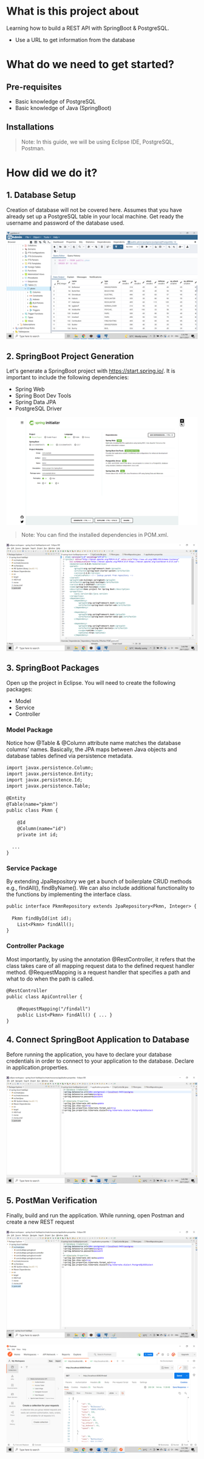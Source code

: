 # What is this project about

Learning how to build a REST API with SpringBoot & PostgreSQL.
- Use a URL to get information from the database

# What do we need to get started?
## Pre-requisites 
- Basic knowledge of PostgreSQL
- Basic knowledge of Java (SpringBoot)

## Installations
> Note: In this guide, we will be using Eclipse IDE, PostgreSQL, Postman.

# How did we do it?
## 1. Database Setup
Creation of database will not be covered here. Assumes that you have already set up a PostgreSQL table in your local machine. Get ready the username and password of the database used.


![alt text](https://github.com/gerlau/SpringBootAPI/blob/main/images/p01.png?raw=true)

## 2. SpringBoot Project Generation
Let's generate a SpringBoot project with https://start.spring.io/. It is important to include the following dependencies:
- Spring Web
- Spring Boot Dev Tools
- Spring Data JPA
- PostgreSQL Driver 

![alt text](https://github.com/gerlau/SpringBootAPI/blob/main/images/p02.png?raw=true)

> Note: You can find the installed dependencies in POM.xml.

![alt text](https://github.com/gerlau/SpringBootAPI/blob/main/images/p03.png?raw=true)

## 3. SpringBoot Packages
Open up the project in Eclipse. You will need to create the following packages:
- Model
- Service
- Controller

### Model Package
Notice how @Table & @Column attribute name matches the database columns’ names. Basically, the JPA maps between Java objects and database tables defined via persistence metadata.
```
import javax.persistence.Column;
import javax.persistence.Entity;
import javax.persistence.Id;
import javax.persistence.Table;

@Entity
@Table(name="pkmn")
public class Pkmn {
	
	@Id
	@Column(name="id")
	private int id;
  
  ...
}
```

### Service Package
By extending JpaRepository we get a bunch of boilerplate CRUD methods e.g., findAll(), findByName().  We can also include additional functionality to the functions by implementing the interface class.
```
public interface PkmnRepository extends JpaRepository<Pkmn, Integer> {
  
  Pkmn findById(int id);
	List<Pkmn> findAll();
}
```

### Controller Package
Most importantly, by using the annotation @RestController, it refers that the class takes care of all mapping request data to the defined request handler method. @RequestMapping is a request handler that specifies a path and what to do when the path is called.
```
@RestController
public class ApiController {
	
	@RequestMapping("/findall")
	public List<Pkmn> findAll() { ... }
}
```

## 4. Connect SpringBoot Application to Database
Before running the application, you have to declare your database credentials in order to connect to your application to the database. Declare in application.properties. 

![alt text](https://github.com/gerlau/SpringBootAPI/blob/main/images/p04.png?raw=true)

## 5. PostMan Verification
Finally, build and run the application. While running, open Postman and create a new REST request

![alt text](https://github.com/gerlau/SpringBootAPI/blob/main/images/p05.png?raw=true)

![alt text](https://github.com/gerlau/SpringBootAPI/blob/main/images/p06.png?raw=true)
